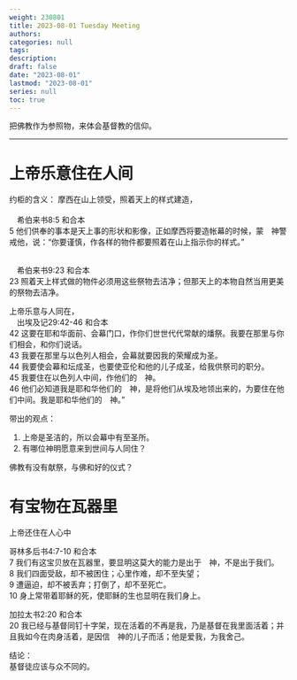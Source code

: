 ```yaml
---
weight: 230801
title: 2023-08-01 Tuesday Meeting
authors:
categories: null
tags:
description: 
draft: false
date: "2023-08-01"
lastmod: "2023-08-01"
series: null
toc: true
---
```

把佛教作为参照物，来体会基督教的信仰。
<!--more-->
---



<h1><span class = "overline">上帝乐意住在人间</span></h1>

约柜的含义：
摩西在山上领受，照着天上的样式建造，  
<br>&emsp;‪希伯来书‬8:5 和合本
<br>5 他们供奉的事本是天上事的形状和影像，正如摩西将要造帐幕的时候，蒙　神警戒他，说：“你要谨慎，作各样的物件都要照着在山上指示你的样式。”

<br>‪&emsp;希伯来书‬9:23 和合本 
<br>23 照着天上样式做的物件必须用这些祭物去洁净；但那天上的本物自然当用更美的祭物去洁净。

上帝乐意与人同在，
<br>&emsp;‪出埃及记‬29:42-46 和合本
<br>42 这要在耶和华面前、会幕门口，作你们世世代代常献的燔祭。我要在那里与你们相会，和你们说话。 
<br>43 我要在那里与以色列人相会，会幕就要因我的荣耀成为圣。 
<br>44 我要使会幕和坛成圣，也要使亚伦和他的儿子成圣，给我供祭司的职分。 
<br>45 我要住在以色列人中间，作他们的　神。 
<br>46 他们必知道我是耶和华他们的　神，是将他们从埃及地领出来的，为要住在他们中间。我是耶和华他们的　神。”

带出的观点：
1) 上帝是圣洁的，所以会幕中有至圣所。
2) 有哪位神明愿意来到世间与人同住？

佛教有没有献祭，与佛和好的仪式？

<h1><span class = "overline">有宝物在瓦器里</span></h1>

上帝还住在人心中   

哥林多后书‬4:7-10 和合本
<br>7 我们有这宝贝放在瓦器里，要显明这莫大的能力是出于　神，不是出于我们。 
<br>8 我们四面受敌，却不被困住；心里作难，却不至失望； 
<br>9 遭逼迫，却不被丢弃；打倒了，却不至死亡。 
<br>10 身上常带着耶稣的死，使耶稣的生也显明在我们身上。


加拉太书‬2:20 和合本
<br>20 我已经与基督同钉十字架，现在活着的不再是我，乃是基督在我里面活着；并且我如今在肉身活着，是因信　神的儿子而活；他是爱我，为我舍己。


结论：   
基督徒应该与众不同的。  





